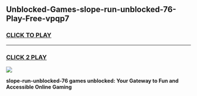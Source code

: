
## Unblocked-Games-slope-run-unblocked-76-Play-Free-vpqp7
<h3>
<a href="https://premium76.site?title=slope-run-unblocked-76&ref=19M">CLICK TO PLAY</a></h3>
<hr>

<h3>
<a href="https://premium76.site?title=slope-run-unblocked-76&ref=19M">CLICK 2 PLAY</a>
  
</h3>

<a href="https://premium76.site?title=slope-run-unblocked-76&ref=19M"><img src="https://clearcache.store/games.png"></a>


**slope-run-unblocked-76 games unblocked: Your Gateway to Fun and Accessible Online Gaming**
